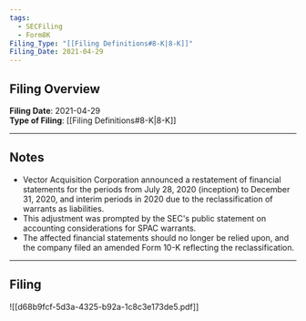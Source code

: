 ```yaml
---
tags:
  - SECFiling
  - Form8K
Filing_Type: "[[Filing Definitions#8-K|8-K]]"
Filing_Date: 2021-04-29
---
```


## Filing Overview

**Filing Date**: 2021-04-29  
**Type of Filing**: [[Filing Definitions#8-K|8-K]]  

---

## Notes

- Vector Acquisition Corporation announced a restatement of financial statements for the periods from July 28, 2020 (inception) to December 31, 2020, and interim periods in 2020 due to the reclassification of warrants as liabilities.  
- This adjustment was prompted by the SEC's public statement on accounting considerations for SPAC warrants.  
- The affected financial statements should no longer be relied upon, and the company filed an amended Form 10-K reflecting the reclassification.  

---

## Filing

![[d68b9fcf-5d3a-4325-b92a-1c8c3e173de5.pdf]]

